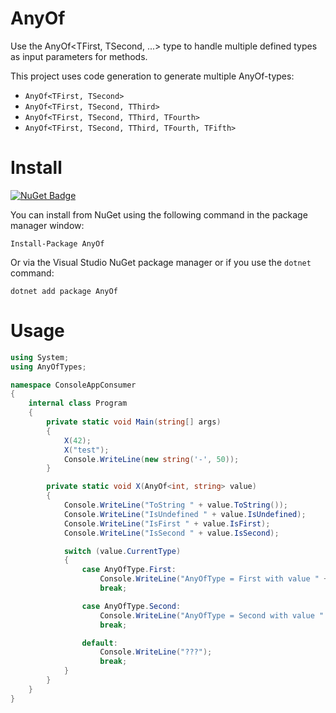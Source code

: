 # AnyOf
Use the AnyOf&lt;TFirst, TSecond, ...> type to handle multiple defined types as input parameters for methods.

This project uses code generation to generate multiple AnyOf-types:

- `AnyOf<TFirst, TSecond>`
- `AnyOf<TFirst, TSecond, TThird>`
- `AnyOf<TFirst, TSecond, TThird, TFourth>`
- `AnyOf<TFirst, TSecond, TThird, TFourth, TFifth>`

# Install
[![NuGet Badge](https://buildstats.info/nuget/AnyOf)](https://www.nuget.org/packages/AnyOf)

You can install from NuGet using the following command in the package manager window:

`Install-Package AnyOf`

Or via the Visual Studio NuGet package manager or if you use the `dotnet` command:

`dotnet add package AnyOf`

# Usage
``` c#
using System;
using AnyOfTypes;

namespace ConsoleAppConsumer
{
    internal class Program
    {
        private static void Main(string[] args)
        {
            X(42);
            X("test");
            Console.WriteLine(new string('-', 50));
        }

        private static void X(AnyOf<int, string> value)
        {
            Console.WriteLine("ToString " + value.ToString());
            Console.WriteLine("IsUndefined " + value.IsUndefined);
            Console.WriteLine("IsFirst " + value.IsFirst);
            Console.WriteLine("IsSecond " + value.IsSecond);

            switch (value.CurrentType)
            {
                case AnyOfType.First:
                    Console.WriteLine("AnyOfType = First with value " + value.First);
                    break;

                case AnyOfType.Second:
                    Console.WriteLine("AnyOfType = Second with value " + value.Second);
                    break;

                default:
                    Console.WriteLine("???");
                    break;
            }
        }
    }
}
```
